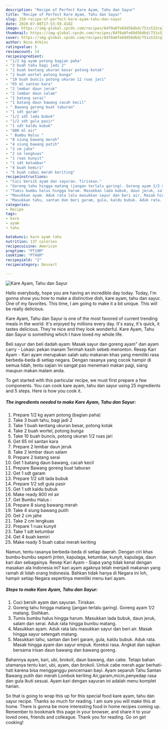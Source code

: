 ```yaml
---
description: "Recipe of Perfect Kare Ayam, Tahu dan Sayur"
title: "Recipe of Perfect Kare Ayam, Tahu dan Sayur"
slug: 159-recipe-of-perfect-kare-ayam-tahu-dan-sayur
date: 2020-07-08T17:53:59.418Z
image: https://img-global.cpcdn.com/recipes/84f0a0fe69d56dbd/751x532cq70/kare-ayam-tahu-dan-sayur-foto-resep-utama.jpg
thumbnail: https://img-global.cpcdn.com/recipes/84f0a0fe69d56dbd/751x532cq70/kare-ayam-tahu-dan-sayur-foto-resep-utama.jpg
cover: https://img-global.cpcdn.com/recipes/84f0a0fe69d56dbd/751x532cq70/kare-ayam-tahu-dan-sayur-foto-resep-utama.jpg
author: Nina Atkins
ratingvalue: 5
reviewcount: 14
recipeingredient:
- "1/2 kg ayam potong bagian paha"
- "3 buah tahu bagi jadi 2"
- "1 buah kentang ukuran besar potong kotak"
- "2 buah wortel potong bunga"
- "10 buah buncis potong ukuran 12 ruas jari"
- "65 ml santan kara"
- "2 lembar daun jeruk"
- "2 lembar daun salam"
- "2 batang serai"
- "1 batang daun bawang cacah kecil"
- " Bawang goreng buat taburan"
- "1 sdt garam"
- "1/2 sdt lada bubuk"
- "1/2 sdt gula pasir"
- "1 sdt kaldu bubuk"
- "800 ml air"
- " Bumbu Halus "
- "8 siung bawang merah"
- "4 siung bawang putih"
- "2 cm jahe"
- "2 cm lengkuas"
- "1 ruas kunyit"
- "1 sdt ketumbar"
- "4 buah kemiri"
- "5 buah cabai merah keriting"
recipeinstructions:
- "Cuci bersih ayam dan sayuran. Tiriskan."
- "Goreng tahu hingga matang (jangan terlalu garing). Goreng ayam 1/2 matang. Sisihkan."
- "Tumis bumbu halus hingga harum. Masukkan lada bubuk, daun jeruk, salam dan serai. Aduk rata hingga bumbu matang."
- "Masukkan ayam. Aduk rata lalu masukkan sayur dan beri air. Masak hingga sayur setengah matang."
- "Masukkan tahu, santan dan beri garam, gula, kaldu bubuk. Aduk rata. Masak hingga ayam dan sayur empuk. Koreksi rasa. Angkat dan sajikan bersama irisan daun bawang dan bawang goreng."
categories:
- Recipe
tags:
- kare
- ayam
- tahu

katakunci: kare ayam tahu 
nutrition: 137 calories
recipecuisine: American
preptime: "PT19M"
cooktime: "PT46M"
recipeyield: "2"
recipecategory: Dessert

---
```



![Kare Ayam, Tahu dan Sayur](https://img-global.cpcdn.com/recipes/84f0a0fe69d56dbd/751x532cq70/kare-ayam-tahu-dan-sayur-foto-resep-utama.jpg)

Hello everybody, hope you are having an incredible day today. Today, I'm gonna show you how to make a distinctive dish, kare ayam, tahu dan sayur. One of my favorites. This time, I am going to make it a bit unique. This will be really delicious.

Kare Ayam, Tahu dan Sayur is one of the most favored of current trending meals in the world. It's enjoyed by millions every day. It's easy, it's quick, it tastes delicious. They're nice and they look wonderful. Kare Ayam, Tahu dan Sayur is something which I have loved my whole life.

Beli sayur dan beli dadah ayam: Masak sayur dan goreng ayam&#34; dan ayam carry - Lokasi: pekan inanam Terimah kasih sebeb menonton. Resep Kari Ayam - Kari ayam merupakan salah satu makanan khas yang memiliki rasa berbeda-beda di setiap negara. Dengan rasanya yang cocok hampir di semua lidah, tentu sajian ini sangat pas menemani makan pagi, siang maupun makan malam anda.


To get started with this particular recipe, we must first prepare a few components. You can cook kare ayam, tahu dan sayur using 25 ingredients and 5 steps. Here is how you cook it.

<!--inarticleads1-->

##### The ingredients needed to make Kare Ayam, Tahu dan Sayur:

1. Prepare 1/2 kg ayam potong (bagian paha)
1. Take 3 buah tahu, bagi jadi 2
1. Take 1 buah kentang ukuran besar, potong kotak
1. Take 2 buah wortel, potong bunga
1. Take 10 buah buncis, potong ukuran 1/2 ruas jari
1. Get 65 ml santan kara
1. Prepare 2 lembar daun jeruk
1. Take 2 lembar daun salam
1. Prepare 2 batang serai
1. Get 1 batang daun bawang, cacah kecil
1. Prepare  Bawang goreng buat taburan
1. Get 1 sdt garam
1. Prepare 1/2 sdt lada bubuk
1. Prepare 1/2 sdt gula pasir
1. Get 1 sdt kaldu bubuk
1. Make ready 800 ml air
1. Get  Bumbu Halus :
1. Prepare 8 siung bawang merah
1. Take 4 siung bawang putih
1. Get 2 cm jahe
1. Take 2 cm lengkuas
1. Prepare 1 ruas kunyit
1. Take 1 sdt ketumbar
1. Get 4 buah kemiri
1. Make ready 5 buah cabai merah keriting


Namun, tentu rasanya berbeda-beda di setiap daerah. Dengan ciri khas bumbu-bumbu seperti jinten, kapulaga, ketumbar, kunyit, kapulaga, daun kari dan sebagainya. Resep Kari Ayam - Siapa yang tidak kenal dengan masakan ala Indonesia ini? kari ayam agaknya telah menjadi makanan yang ramah di lidah orang Indonesia. Bahkan tidak hanya di Negara ini loh, hampir setiap Negara sepertinya memiliki menu kari ayam. 

<!--inarticleads2-->

##### Steps to make Kare Ayam, Tahu dan Sayur:

1. Cuci bersih ayam dan sayuran. Tiriskan.
1. Goreng tahu hingga matang (jangan terlalu garing). Goreng ayam 1/2 matang. Sisihkan.
1. Tumis bumbu halus hingga harum. Masukkan lada bubuk, daun jeruk, salam dan serai. Aduk rata hingga bumbu matang.
1. Masukkan ayam. Aduk rata lalu masukkan sayur dan beri air. Masak hingga sayur setengah matang.
1. Masukkan tahu, santan dan beri garam, gula, kaldu bubuk. Aduk rata. Masak hingga ayam dan sayur empuk. Koreksi rasa. Angkat dan sajikan bersama irisan daun bawang dan bawang goreng.


Bahannya ayam, kari, ubi, brokoli, daun bawang, dan cabe. Tetapi bahan utamanya tentu kari, ubi, ayam, dan brokoli. Untuk cabe merah agar berhati-hati karena bisa mengganggu pencernaan bayi. Ayam separuh Tahu Santan Bawang putih dan merah Lombok keriting Air,garam,micin,penyedap rasa dan gula Ikuti sesuai. Ayam kari dengan sayuran ini adalah menu komplet harian. 

So that is going to wrap this up for this special food kare ayam, tahu dan sayur recipe. Thanks so much for reading. I am sure you will make this at home. There is gonna be more interesting food in home recipes coming up. Remember to bookmark this page in your browser, and share it to your loved ones, friends and colleague. Thank you for reading. Go on get cooking!
